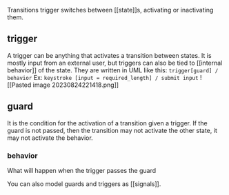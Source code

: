 Transitions trigger switches between [[state]]s, activating or inactivating them.
## trigger
A trigger can be anything that activates a transition between states. It is mostly input from an external user, but triggers can also be tied to [[internal behavior]] of the state.
They are written in UML like this: `trigger[guard] / behavior`
Ex: `keystroke [input = required_length] / submit input`
![[Pasted image 20230824221418.png]]

## guard
It is the condition for the activation of a transition given a trigger. If the guard is not passed, then the transition may not activate the other state, it may not activate the behavior.

### behavior
What will happen when the trigger passes the guard

You can also model guards and triggers as [[signals]].

